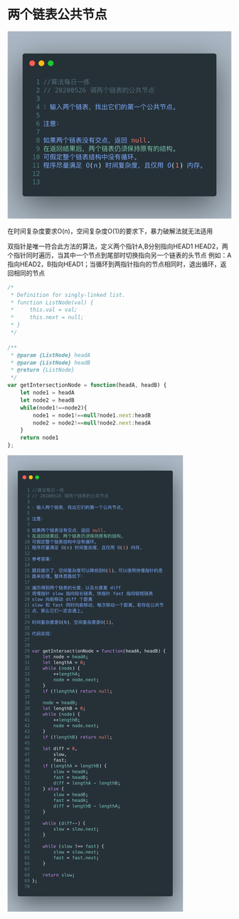 # 两个链表公共节点

![image-20200526141217963](./img/image-20200526141217963.png)

在时间复杂度要求O(n)，空间复杂度O(1)的要求下，暴力破解法就无法适用

双指针是唯一符合此方法的算法，定义两个指针A,B分别指向HEAD1 HEAD2，两个指针同时遍历，当其中一个节点到尾部时切换指向另一个链表的头节点 例如：A指向HEAD2，B指向HEAD1；当循环到两指针指向的节点相同时，退出循环，返回相同的节点

```js
/*
 * Definition for singly-linked list.
 * function ListNode(val) {
 *     this.val = val;
 *     this.next = null;
 * }
 */

/**
 * @param {ListNode} headA
 * @param {ListNode} headB
 * @return {ListNode}
 */
var getIntersectionNode = function(headA, headB) {
    let node1 = headA
    let node2 = headB
    while(node1!==node2){
        node1 = node1!==null?node1.next:headB
        node2 = node2!==null?node2.next:headA
    }
    return node1
};
```

![image-20200526174046847](./img/image-20200526174046847.png)